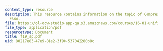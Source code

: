 ```yaml
---
content_type: resource
description: This resource contains information on the topic of Compressible Channel
  Flow.
file: https://ol-ocw-studio-app-qa.s3.amazonaws.com/courses/16-01-unified-engineering-i-ii-iii-iv-fall-2005-spring-2006/80217e8347e981e23f90537042280b8c_f19_sp.pdf
file_type: application/pdf
resourcetype: Document
title: f19_sp.pdf
uid: 80217e83-47e9-81e2-3f90-537042280b8c
---
```

